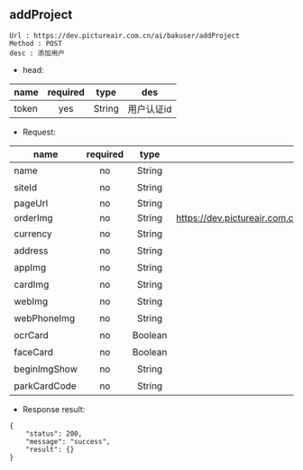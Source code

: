 

addProject
---

```
Url : https://dev.pictureair.com.cn/ai/bakuser/addProject
Method : POST 
desc : 添加用户
```

* head:

|name|required|type|des|
| ------------- |:-------------:|:-------------:|:---------------------------------------:|
| token | yes | String | 用户认证id | 

* Request:

|name|required|type|des|default|
| ------------- |:-------------:|:-------------:|:---------------------------------------:|:-------------:|
| name | no | String | 乐园名称 | - |
| siteId | no | String | 乐园代号 | - |
| pageUrl | no | String | url | - |
| orderImg | no | String | https://dev.pictureair.com.cn/oss/sites/adad/1543456651644/orderCard.png | - |
| currency | no | String | 货币 | - |
| address | no | String | 乐园所在地 | - |
| appImg | no | String | 同orderImg | - |
| cardImg | no | String | 同orderImg | - |
| webImg | no | String | 同orderImg | - |
| webPhoneImg | no | String | 同orderImg | - |
| ocrCard | no | Boolean | 是否支持号码搜索 | - |
| faceCard | no | Boolean | 是否支持人脸照片搜索 | - |
| beginImgShow | no | String | 是否显示开机动画 | - |
| parkCardCode | no | String | 乐园的共享卡 | - |

* Response result:
```
{
    "status": 200,
    "message": "success",
    "result": {}
}
```
